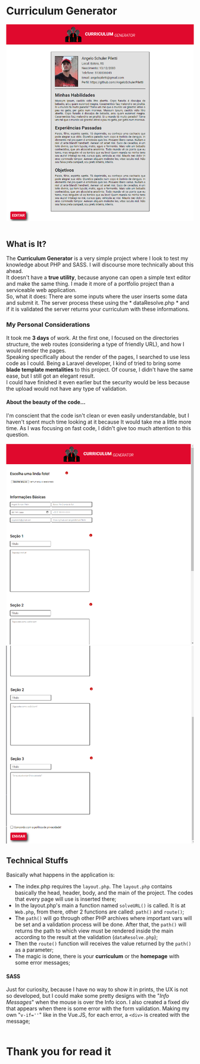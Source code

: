 # Curriculum Generator
<img src="./assets/readme/Print3.png">
<br><br>

## What is It?
The **Curriculum Generator** is a very simple project where I look to test my knowledge about PHP and SASS. I will discourse more technically about this ahead. <br>
It doesn't have a **true utility**, because anyone can open a simple text editor and make the same thing. I made it more of a portfolio project than a serviceable web application. <br>
So, what it does: There are some inputs where the user inserts some data and submit it. The server process these using the * dataResolve.php * and if it is validated the server returns your curriculum with these informations.<br> 

### My Personal Considerations
It took me **3 days** of work. At the first one, I focused on the directories structure, the web routes (considering a type of friendly URL), and how I would render the pages.<br>
Speaking specifically about the render of the pages, I searched to use less code as I could. Being a Laravel developer, I kind of tried to bring some **blade template mentalities** to this project. Of course, I didn't have the same ease, but I still got an elegant result.<br>
I could have finished it even earlier but the security would be less because the upload would not have any type of validation.<br>

#### About the beauty of the code...
I'm conscient that the code isn't clean or even easily understandable, but I haven't spent much time looking at it because It would take me a little more time. As I was focusing on fast code, I didn't give too much attention to this question.
<br>
<br>
<img src="./assets/readme/Print1.png">
<img src="./assets/readme/Print2.png">
<br>

## Technical Stuffs
Basically what happens in the application is: 
* The index.php requires the `layout.php`. The `layout.php` contains basically the head, header, body, and the main of the project. The codes that every page will use is inserted there;
* In the layout.php's main a function named `solveURL()` is called. It is at `Web.php`, from there, other 2 functions are called: `path()` and `route()`;
* The `path()` will go through other PHP archives where important vars will be set and a validation process will be done. After that, the `path()` will returns the path to which view must be rendered inside the main according to the result at the validation (`dataResolve.php`);
* Then the `route()` function will receives the value returned by the `path()` as a parameter;
* The magic is done, there is your **curriculum** or the **homepage** with some error messages;

#### SASS
Just for curiosity, because I have no way to show it in prints, the UX is not so developed, but I could make some pretty designs with the "*Info Messages*" when the mouse is over the Info icon. I also created a fixed div that appears when there is some error with the form validation. Making my own "`v-if=''`" like in the Vue.JS, for each error, a `<div>` is created with the message;
<br>
<br>

# Thank you for read it
